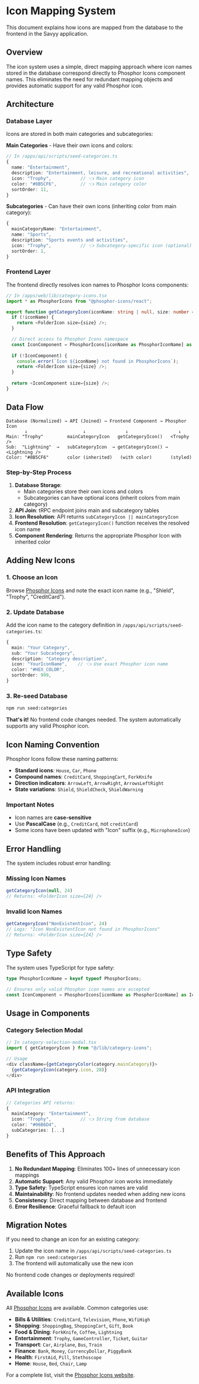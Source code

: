 # Icon Mapping System

This document explains how icons are mapped from the database to the frontend in the Savyy application.

## Overview

The icon system uses a simple, direct mapping approach where icon names stored in the database correspond directly to Phosphor Icons component names. This eliminates the need for redundant mapping objects and provides automatic support for any valid Phosphor icon.

## Architecture

### Database Layer
Icons are stored in both main categories and subcategories:

**Main Categories** - Have their own icons and colors:
```typescript
// In /apps/api/scripts/seed-categories.ts
{
  name: "Entertainment",
  description: "Entertainment, leisure, and recreational activities",
  icon: "Trophy",           // 👈 Main category icon
  color: "#8B5CF6",         // 👈 Main category color
  sortOrder: 11,
}
```

**Subcategories** - Can have their own icons (inheriting color from main category):
```typescript
{
  mainCategoryName: "Entertainment",
  name: "Sports",
  description: "Sports events and activities",
  icon: "Trophy",           // 👈 Subcategory-specific icon (optional)
  sortOrder: 1,
}
```

### Frontend Layer
The frontend directly resolves icon names to Phosphor Icons components:

```typescript
// In /apps/web/lib/category-icons.tsx
import * as PhosphorIcons from "@phosphor-icons/react";

export function getCategoryIcon(iconName: string | null, size: number = 24) {
  if (!iconName) {
    return <FolderIcon size={size} />;
  }

  // Direct access to Phosphor Icons namespace
  const IconComponent = PhosphorIcons[iconName as PhosphorIconName] as Icon;
  
  if (!IconComponent) {
    console.error(`Icon ${iconName} not found in PhosphorIcons`);
    return <FolderIcon size={size} />;
  }
  
  return <IconComponent size={size} />;
}
```

## Data Flow

```
Database (Normalized) → API (Joined) → Frontend Component → Phosphor Icon
       ↓                     ↓               ↓                   ↓
Main: "Trophy"         mainCategoryIcon   getCategoryIcon()   <Trophy />
Sub:  "Lightning"  →   subCategoryIcon  → getCategoryIcon() → <Lightning />
Color: "#8B5CF6"       color (inherited)   (with color)       (styled)
```

### Step-by-Step Process

1. **Database Storage**: 
   - Main categories store their own icons and colors
   - Subcategories can have optional icons (inherit colors from main category)
2. **API Join**: tRPC endpoint joins main and subcategory tables
3. **Icon Resolution**: API returns `subCategoryIcon || mainCategoryIcon`
4. **Frontend Resolution**: `getCategoryIcon()` function receives the resolved icon name
5. **Component Rendering**: Returns the appropriate Phosphor Icon with inherited color

## Adding New Icons

### 1. Choose an Icon
Browse [Phosphor Icons](https://phosphoricons.com/) and note the exact icon name (e.g., "Shield", "Trophy", "CreditCard").

### 2. Update Database
Add the icon name to the category definition in `/apps/api/scripts/seed-categories.ts`:

```typescript
{
  main: "Your Category",
  sub: "Your Subcategory",
  description: "Category description",
  icon: "YourIconName",    // 👈 Use exact Phosphor icon name
  color: "#HEX_COLOR",
  sortOrder: 999,
}
```

### 3. Re-seed Database
```bash
npm run seed:categories
```

**That's it!** No frontend code changes needed. The system automatically supports any valid Phosphor icon.

## Icon Naming Convention

Phosphor Icons follow these naming patterns:
- **Standard icons**: `House`, `Car`, `Phone`
- **Compound names**: `CreditCard`, `ShoppingCart`, `ForkKnife`
- **Direction indicators**: `ArrowLeft`, `ArrowRight`, `ArrowsLeftRight`
- **State variations**: `Shield`, `ShieldCheck`, `ShieldWarning`

### Important Notes
- Icon names are **case-sensitive**
- Use **PascalCase** (e.g., `CreditCard`, not `creditCard`)
- Some icons have been updated with "Icon" suffix (e.g., `MicrophoneIcon`)

## Error Handling

The system includes robust error handling:

### Missing Icon Names
```typescript
getCategoryIcon(null, 24)
// Returns: <FolderIcon size={24} />
```

### Invalid Icon Names
```typescript
getCategoryIcon("NonExistentIcon", 24)
// Logs: "Icon NonExistentIcon not found in PhosphorIcons"
// Returns: <FolderIcon size={24} />
```

## Type Safety

The system uses TypeScript for type safety:

```typescript
type PhosphorIconName = keyof typeof PhosphorIcons;

// Ensures only valid Phosphor icon names are accepted
const IconComponent = PhosphorIcons[iconName as PhosphorIconName] as Icon;
```

## Usage in Components

### Category Selection Modal
```typescript
// In category-selection-modal.tsx
import { getCategoryIcon } from "@/lib/category-icons";

// Usage
<div className={getCategoryColor(category.mainCategory)}>
  {getCategoryIcon(category.icon, 28)}
</div>
```

### API Integration
```typescript
// Categories API returns:
{
  mainCategory: "Entertainment",
  icon: "Trophy",           // 👈 String from database
  color: "#06B6D4",
  subCategories: [...]
}
```

## Benefits of This Approach

1. **No Redundant Mapping**: Eliminates 100+ lines of unnecessary icon mappings
2. **Automatic Support**: Any valid Phosphor icon works immediately
3. **Type Safety**: TypeScript ensures icon names are valid
4. **Maintainability**: No frontend updates needed when adding new icons
5. **Consistency**: Direct mapping between database and frontend
6. **Error Resilience**: Graceful fallback to default icon

## Migration Notes

If you need to change an icon for an existing category:

1. Update the icon name in `/apps/api/scripts/seed-categories.ts`
2. Run `npm run seed:categories`
3. The frontend will automatically use the new icon

No frontend code changes or deployments required!

## Available Icons

All [Phosphor Icons](https://phosphoricons.com/) are available. Common categories use:

- **Bills & Utilities**: `CreditCard`, `Television`, `Phone`, `WifiHigh`
- **Shopping**: `ShoppingBag`, `ShoppingCart`, `Gift`, `Book`
- **Food & Dining**: `ForkKnife`, `Coffee`, `Lightning`
- **Entertainment**: `Trophy`, `GameController`, `Ticket`, `Guitar`
- **Transport**: `Car`, `Airplane`, `Bus`, `Train`
- **Finance**: `Bank`, `Money`, `CurrencyDollar`, `PiggyBank`
- **Health**: `FirstAid`, `Pill`, `Stethoscope`
- **Home**: `House`, `Bed`, `Chair`, `Lamp`

For a complete list, visit the [Phosphor Icons website](https://phosphoricons.com/).